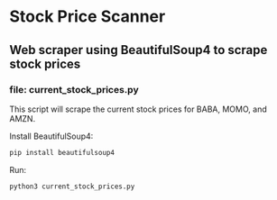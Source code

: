 # Stock Price Scanner

## Web scraper using BeautifulSoup4 to scrape stock prices
### file: current_stock_prices.py

This script will scrape the current stock prices for BABA, MOMO,
and AMZN.

Install BeautifulSoup4:
``` bash
pip install beautifulsoup4
```

Run:
``` bash
python3 current_stock_prices.py
```
